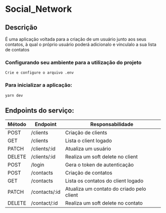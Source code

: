 # Social_Network
## Descrição
É uma aplicação voltada para a criação de um usuário junto aos seus contatos, à qual o próprio usuário poderá adicionalo e vinculalo a sua lista de contatos

### Configurando seu ambiente para a utilização do projeto
````
Crie e configure o arquivo .env 
````


### Para inicializar a aplicação:

````
yarn dev
````

## Endpoints do serviço:

<table>
    <thead>
        <tr>
            <th>Método</th>
            <th>Endpoint</th>
            <th>Responsabilidade</th>
        </tr>
    </thead>
    <tbody>
        <tr>
            <td>POST</td>
            <td>/clients</td>
            <td>Criação de clients</td>
        </tr>
        <tr>
            <td>GET</td>
            <td>/clients</td>
            <td>Lista o client logado</td>
        </tr>
        <tr>
            <td>PATCH</td>
            <td>/clients/:id</td>
            <td>Atualiza um usuário</td>
        </tr>
        <tr>
            <td>DELETE</td>
            <td>/clients/:id</td>
            <td>Realiza um soft delete no client</td>
        </tr>
        <tr>
            <td>POST</td>
            <td>/login</td>
            <td>Gera o token de autenticação</td>
        </tr>
        <tr>
            <td>POST</td>
            <td>/contacts</td>
            <td>Criação de contatos</td>
        </tr>
        <tr>
            <td>GET</td>
            <td>/contacts</td>
            <td>Lista os contatos do client logado</td>
        </tr>
        <tr>
            <td>PATCH</td>
            <td>/contacts/:id</td>
            <td>Atualiza um contato do criado pelo client</td>
        </tr>
        <tr>
            <td>DELETE</td>
            <td>/contact/:id</td>
            <td>Realiza um soft delete no contato</td>
        </tr>
    </tbody>
</table>
